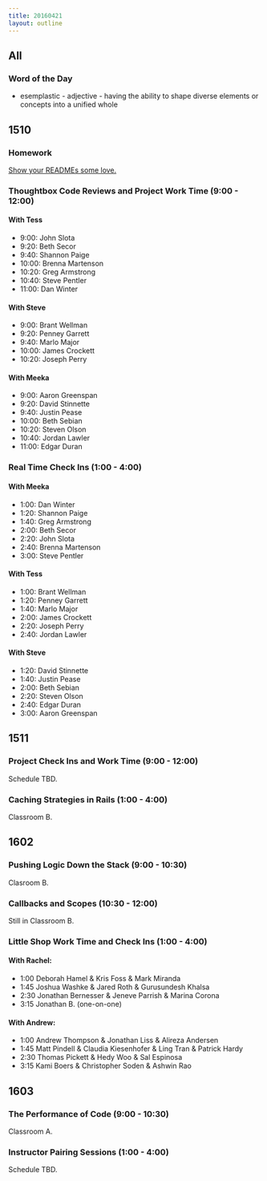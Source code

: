```yaml
---
title: 20160421
layout: outline
---
```


## All

### Word of the Day
* esemplastic - adjective - having the ability to shape diverse elements
or concepts into a unified whole


## 1510

### Homework

[Show your READMEs some love.](https://gist.github.com/rrgayhart/91bba7bb39ea60136e5c)

### Thoughtbox Code Reviews and Project Work Time (9:00 - 12:00)

#### With Tess

- 9:00:  John Slota
- 9:20:  Beth Secor
- 9:40:  Shannon Paige
- 10:00: Brenna Martenson
- 10:20: Greg Armstrong
- 10:40: Steve Pentler
- 11:00: Dan Winter

#### With Steve

- 9:00:  Brant Wellman
- 9:20:  Penney Garrett
- 9:40:  Marlo Major
- 10:00: James Crockett
- 10:20: Joseph Perry

#### With Meeka

- 9:00:  Aaron Greenspan
- 9:20:  David Stinnette
- 9:40:  Justin Pease
- 10:00: Beth Sebian
- 10:20: Steven Olson
- 10:40: Jordan Lawler
- 11:00: Edgar Duran

### Real Time Check Ins (1:00 - 4:00)

#### With Meeka

- 1:00: Dan Winter
- 1:20: Shannon Paige
- 1:40: Greg Armstrong
- 2:00: Beth Secor
- 2:20: John Slota
- 2:40: Brenna Martenson
- 3:00: Steve Pentler

#### With Tess

- 1:00: Brant Wellman
- 1:20: Penney Garrett
- 1:40: Marlo Major
- 2:00: James Crockett
- 2:20: Joseph Perry
- 2:40: Jordan Lawler

#### With Steve

- 1:20: David Stinnette
- 1:40: Justin Pease
- 2:00: Beth Sebian
- 2:20: Steven Olson
- 2:40: Edgar Duran
- 3:00: Aaron Greenspan

## 1511

### Project Check Ins and Work Time (9:00 - 12:00)

Schedule TBD.

### Caching Strategies in Rails (1:00 - 4:00)

Classroom B.


## 1602

### Pushing Logic Down the Stack (9:00 - 10:30)

Clasroom B.

### Callbacks and Scopes (10:30 - 12:00)

Still in Classroom B.

### Little Shop Work Time and Check Ins (1:00 - 4:00)

#### With Rachel:

* 1:00 Deborah Hamel & Kris Foss & Mark Miranda
* 1:45 Joshua Washke & Jared Roth & Gurusundesh Khalsa
* 2:30 Jonathan Bernesser & Jeneve Parrish & Marina Corona
* 3:15 Jonathan B. (one-on-one)

#### With Andrew: 

* 1:00 Andrew Thompson & Jonathan Liss & Alireza Andersen
* 1:45 Matt Pindell & Claudia Kiesenhofer & Ling Tran & Patrick Hardy
* 2:30 Thomas Pickett & Hedy Woo & Sal Espinosa
* 3:15 Kami Boers & Christopher Soden & Ashwin Rao

## 1603

### The Performance of Code (9:00 - 10:30)

Classroom A.

### Instructor Pairing Sessions (1:00 - 4:00)

Schedule TBD.



